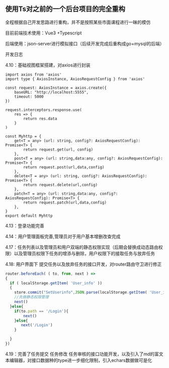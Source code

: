 ## 使用Ts对之前的一个后台项目的完全重构

全程根据自己开发思路进行重构，并不是按照某些市面课程进行一昧的模仿

目前前端技术使用：Vue3 +Typescript

后端使用：json-server进行模拟接口（后续开发完成后重构成go+mysql的后端）

开发日志

4.10：基础视图框架搭建，对axios进行封装

```tsx
import axios from 'axios'
import type { AxiosInstance, AxiosRequestConfig } from 'axios'

const request: AxiosInstance = axios.create({
    baseURL: "http://localhost:5555",
    timeout: 5000
})

request.interceptors.response.use(
    res => {
        return res.data
    }
)

const Myhttp = {
    get<T = any> (url: string, config?: AxiosRequestConfig): Promise<T> {
        return request.get(url, config)
    },
    post<T = any> (url: string,data:any, config?: AxiosRequestConfig): Promise<T> {
        return request.post(url,data,config)
    },
    delete<T = any> (url: string, config?: AxiosRequestConfig): Promise<T> {
        return request.delete(url,config)
    },
    patch<T = any> (url: string,data:any, config?: AxiosRequestConfig): Promise<T> {
        return request.patch(url,data,config)
    },
}
export default Myhttp
```

4.13：登录功能完善

4.14：用户管理面板完善,管理员对于用户基本增删改查完成

4.17：任务列表以及管理员和用户双端的静态权限实现（后期会替换成动态路由权限）以及管理员权限下任务的增添与删除，用户权限下的接取任务与放弃任务

4.18: 用户界面下 提交任务以及放弃任务的接口开发，对router路由守卫进行修正

```ts
router.beforeEach( ( to, from, next ) =>
{
  if ( localStorage.getItem( 'User_info' ))
  {
    store.commit("SetUserinfo",JSON.parse(localStorage.getItem( 'User_info' )!))
    //先做静态权限管理
    next()
  }else{
    if(to.path == '/Login'){
        next()
    }else{
       next('/Login')
    }

  }
})
```

4.19：完善了任务提交 任务修改 任务审核的接口功能开发，以及引入了md的富文本编辑器，对接口数据种的type进一步细化限制，引入echars数据做可是化
